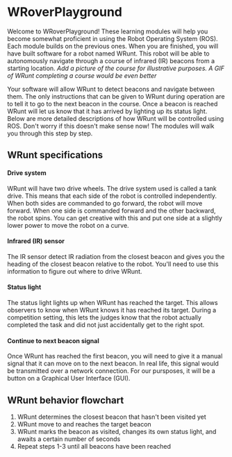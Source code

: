 # WRoverPlayground
Welcome to WRoverPlayground! These learning modules will help you become somewhat proficient in using the Robot Operating System (ROS). Each module builds on the previous ones. When you are finished, you will have built software for a robot named WRunt. This robot will be able to autonomously navigate through a course of infrared (IR) beacons from a starting location. *Add a picture of the course for illustrative purposes. A GIF of WRunt completing a course would be even better*

Your software will allow WRunt to detect beacons and navigate between them. The only instructions that can be given to WRunt during operation are to tell it to go to the next beacon in the course. Once a beacon is reached WRunt will let us know that it has arrived by lighting up its status light. Below are more detailed descriptions of how WRunt will be controlled using ROS. Don't worry if this doesn't make sense now! The modules will walk you through this step by step.

## WRunt specifications
#### Drive system
WRunt will have two drive wheels. The drive system used is called a tank drive. This means that each side of the robot is controlled independently. When both sides are commanded to go forward, the robot will move forward. When one side is commanded forward and the other backward, the robot spins. You can get creative with this and put one side at a slightly lower power to move the robot on a curve.

#### Infrared (IR) sensor
The IR sensor detect IR radiation from the closest beacon and gives you the heading of the closest beacon relative to the robot. You'll need to use this information to figure out where to drive WRunt.

#### Status light
The status light lights up when WRunt has reached the target. This allows observers to know when WRunt knows it has reached its target. During a competition setting, this lets the judges know that the robot actually completed the task and did not just accidentally get to the right spot. 

#### Continue to next beacon signal
Once WRunt has reached the first beacon, you will need to give it a manual signal that it can move on to the next beacon. In real life, this signal would be transmitted over a network connection. For our pursposes, it will be a button on a Graphical User Interface (GUI).

## WRunt behavior flowchart
1. WRunt determines the closest beacon that hasn't been visited yet
2. WRunt move to and reaches the target beacon 
3. WRunt marks the beacon as visited, changes its own status light, and awaits a certain number of seconds
4. Repeat steps 1-3 until all beacons have been reached
